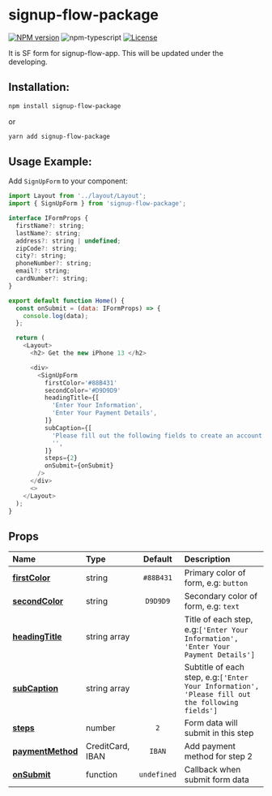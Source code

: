 # signup-flow-package

[![NPM version][npm-image]][npm-url]
![npm-typescript]
[![License][github-license]][github-license-url]

It is SF form for signup-flow-app. This will be updated under the developing.

<!-- [**Live Demo**](https://ming0955.github.io/SF-form/) -->

## Installation:

```bash
npm install signup-flow-package
```

or

```bash
yarn add signup-flow-package
```

## Usage Example:

Add `SignUpForm` to your component:

```js
import Layout from '../layout/Layout';
import { SignUpForm } from 'signup-flow-package';

interface IFormProps {
  firstName?: string;
  lastName?: string;
  address?: string | undefined;
  zipCode?: string;
  city?: string;
  phoneNumber?: string;
  email?: string;
  cardNumber?: string;
}

export default function Home() {
  const onSubmit = (data: IFormProps) => {
    console.log(data);
  };

  return (
    <Layout>
      <h2> Get the new iPhone 13 </h2>

      <div>
        <SignUpForm
          firstColor='#88B431'
          secondColor='#D9D9D9'
          headingTitle={[
            'Enter Your Information',
            'Enter Your Payment Details',
          ]}
          subCaption={[
            'Please fill out the following fields to create an account: *Email and password are case sensitive',
            '',
          ]}
          steps={2}
          onSubmit={onSubmit}
        />
      </div>
      <>
    </Layout>
  );
}
```

## Props

| Name                  | Type             |   Default   | Description                                                                                     |
| :-------------------- | :--------------- | :---------: | :---------------------------------------------------------------------------------------------- |
| [**firstColor**]()    | string           |  `#88B431`  | Primary color of form, e.g: `button`                                                            |
| [**secondColor**]()   | string           |  `D9D9D9`   | Secondary color of form, e.g: `text`                                                            |
| [**headingTitle**]()  | string array     |             | Title of each step, e.g:`['Enter Your Information', 'Enter Your Payment Details']`              |
| [**subCaption**]()    | string array     |             | Subtitle of each step, e.g:`['Enter Your Information', 'Please fill out the following fields']` |
| [**steps**]()         | number           |     `2`     | Form data will submit in this step                                                              |
| [**paymentMethod**]() | CreditCard, IBAN |   `IBAN`    | Add payment method for step 2                                                                   |
| [**onSubmit**]()      | function         | `undefined` | Callback when submit form data                                                                  |

[npm-url]: https://www.npmjs.com/package/signup-flow-package
[npm-image]: https://img.shields.io/npm/v/signup-flow-package
[github-license]: https://img.shields.io/github/license/ming0955/SF-form
[github-license-url]: https://github.com/ming0955/ming0955/SF-form/blob/main/LICENSE
[github-build]: https://github.com/ming0955/SF-form/actions/workflows/npm-publish.yml/badge.svg?branch=main&event=create
[npm-typescript]: https://img.shields.io/npm/types/signup-flow-package
